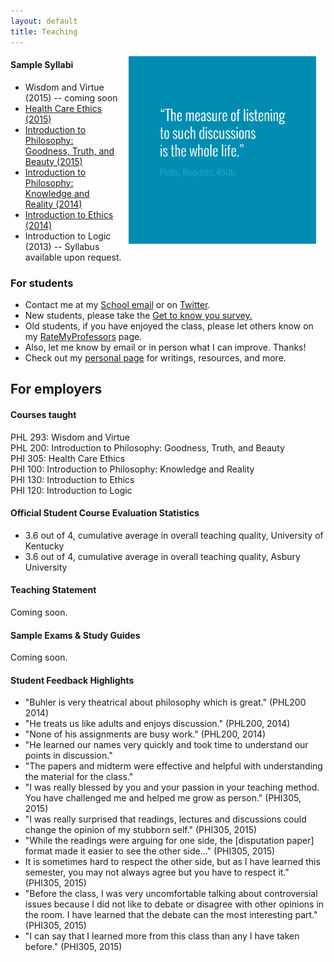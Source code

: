 ```yaml
---
layout: default
title: Teaching
---
```


<img src="/img/measurelearning.png" alt="propermeasure" align="right" hspace="15" height="300" width="300">

#### Sample Syllabi ####
* Wisdom and Virtue (2015) -- coming soon  
* [Health Care Ethics (2015)](https://drive.google.com/open?id=1nMg-an_7ta_nBuau8q94XZqEu-QHaifAYd-cCsof-_A)
* [Introduction to Philosophy: Goodness, Truth, and Beauty (2015)](https://docs.google.com/document/d/1Him8ByGSgqIVhWto6cstAwxp6Ohh1LtTsBxv590pplU/edit#)
* [Introduction to Philosophy: Knowledge and Reality (2014)](https://docs.google.com/document/d/1Lg8bPrq9D5AjrWgL_2x5TkQJY41GAiPSud26e5pdvdc/edit#)
* [Introduction to Ethics (2014)](https://docs.google.com/document/d/1u2FI836N6FcWWs2I5BrbLF1tQav9wjcDJiOU0bRkfRw/edit)
* Introduction to Logic (2013) -- Syllabus available upon request. 

### For students ###

* Contact me at my [School email](keith.buhler@uky.edu) or on [Twitter](https://twitter.com/Keith_Buhler). 
* New students, please take the [Get to know you survey.](https://docs.google.com/forms/d/17A6-27pW2lrI4S6rEpV8GIh_OycvQHCc01fkyuoxPYw/edit?usp=drive_web) 
* Old students, if you have enjoyed the class, please let others know on my [RateMyProfessors](http://www.ratemyprofessors.com/ShowRatings.jsp?tid=1822771) page. 
* Also, let me know by email or in person what I can improve. Thanks!
* Check out my [personal page](/fun/) for writings, resources, and more.


## For employers ##

#### Courses taught ####

PHL 293: Wisdom and Virtue  
PHL 200: Introduction to Philosophy: Goodness, Truth, and Beauty  
PHI 305: Health Care Ethics   
PHI 100: Introduction to Philosophy: Knowledge and Reality  
PHI 130: Introduction to Ethics    
PHI 120: Introduction to Logic    

#### Official Student Course Evaluation Statistics
+  3.6 out of 4, cumulative average in overall teaching quality, University of Kentucky
+  3.6 out of 4, cumulative average in overall teaching quality, Asbury University
 
#### Teaching Statement

Coming soon.

 
#### Sample Exams & Study Guides

Coming soon.

 
#### Student Feedback Highlights ####

* "Buhler is very theatrical about philosophy which is great." (PHL200 2014)
* "He treats us like adults and enjoys discussion." (PHL200, 2014)
* "None of his assignments are busy work." (PHL200, 2014)
* "He learned our names very quickly and took time to understand our points in discussion." 
* "The papers and midterm were effective and helpful with understanding the material for the class."
*  "I was really blessed by you and your passion in your teaching method. You have challenged me and helped me grow as person." (PHI305, 2015)
*  "I was really surprised that readings, lectures and discussions could change the opinion of my stubborn self." (PHI305, 2015)
*  "While the readings were arguing for one side, the [disputation paper] format made it easier to see the other side..." (PHI305, 2015)
*  It is sometimes hard to respect the other side, but as I have learned this semester, you may not always agree but you have to respect it." (PHI305, 2015) 
*  "Before the class, I was very uncomfortable talking about controversial issues because I did not like to debate or disagree with other opinions in the room. I have learned that the debate can the most interesting part." (PHI305, 2015)
*  "I can say that I learned more from this class than any I have taken before." (PHI305, 2015)
